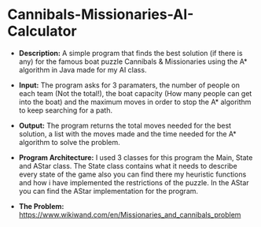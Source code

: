 # Cannibals-Missionaries-AI-Calculator

- **Description:**
A simple program that finds the best solution (if there is any) for the famous boat puzzle Cannibals & Missionaries using the A* algorithm in Java made for my AI class.

- **Input:**
The program asks for 3 paramaters, the number of people on each team (Not the total!), the boat capacity (How many people can get into the boat) and the maximum moves in order to stop the A* algorithm to keep searching for a path.

- **Output:**
The program returns the total moves needed for the best solution, a list with the moves made and the time needed for the A* algorithm to solve the problem.

- **Program Architecture:**
I used 3 classes for this program the Main, State and AStar class.
The State class contains what it needs to describe every state of the game also you can find there my heuristic functions and how i have implemented the restrictions of the puzzle. 
In the AStar you can find the AStar implementation for the program.

- **The Problem:**
https://www.wikiwand.com/en/Missionaries_and_cannibals_problem
